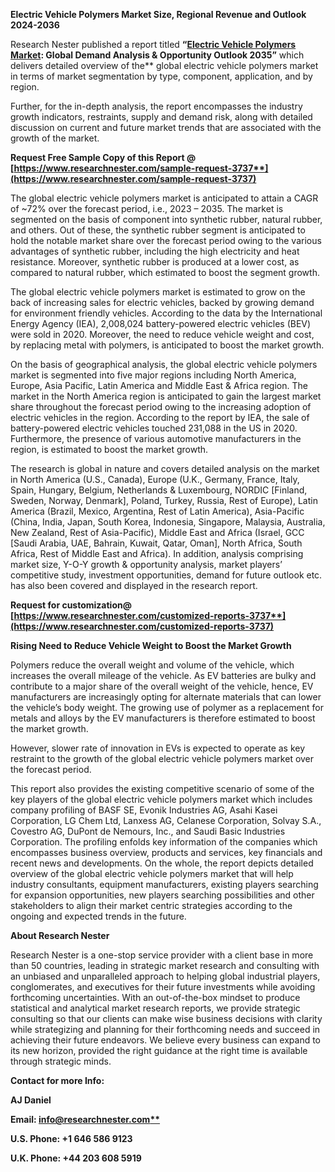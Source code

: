 ﻿**Electric Vehicle Polymers Market Size, Regional Revenue and Outlook 2024-2036**

Research Nester published a report titled **“[Electric Vehicle Polymers Market](https://www.researchnester.com/reports/electric-vehicle-polymers-market/3737): Global Demand Analysis & Opportunity Outlook 2035”** which delivers detailed overview of the** global electric vehicle polymers market in terms of market segmentation by type, component, application, and by region.

Further, for the in-depth analysis, the report encompasses the industry growth indicators, restraints, supply and demand risk, along with detailed discussion on current and future market trends that are associated with the growth of the market.

<a name="_hlk168911023"></a><a name="_hlk168911453"></a>**Request Free Sample Copy of this Report @ [https://www.researchnester.com/sample-request-3737**](https://www.researchnester.com/sample-request-3737)**

The global electric vehicle polymers market is anticipated to attain a CAGR of ~72% over the forecast period, i.e., 2023 – 2035. The market is segmented on the basis of component into synthetic rubber, natural rubber, and others. Out of these, the synthetic rubber segment is anticipated to hold the notable market share over the forecast period owing to the various advantages of synthetic rubber, including the high electricity and heat resistance. Moreover, synthetic rubber is produced at a lower cost, as compared to natural rubber, which estimated to boost the segment growth.

The global electric vehicle polymers market is estimated to grow on the back of increasing sales for electric vehicles, backed by growing demand for environment friendly vehicles. According to the data by the International Energy Agency (IEA), 2,008,024 battery-powered electric vehicles (BEV) were sold in 2020. Moreover, the need to reduce vehicle weight and cost, by replacing metal with polymers, is anticipated to boost the market growth.

On the basis of geographical analysis, the global electric vehicle polymers market is segmented into five major regions including North America, Europe, Asia Pacific, Latin America and Middle East & Africa region. The market in the North America region is anticipated to gain the largest market share throughout the forecast period owing to the increasing adoption of electric vehicles in the region. According to the report by IEA, the sale of battery-powered electric vehicles touched 231,088 in the US in 2020. Furthermore, the presence of various automotive manufacturers in the region, is estimated to boost the market growth.

The research is global in nature and covers detailed analysis on the market in North America (U.S., Canada), Europe (U.K., Germany, France, Italy, Spain, Hungary, Belgium, Netherlands & Luxembourg, NORDIC [Finland, Sweden, Norway, Denmark], Poland, Turkey, Russia, Rest of Europe), Latin America (Brazil, Mexico, Argentina, Rest of Latin America), Asia-Pacific (China, India, Japan, South Korea, Indonesia, Singapore, Malaysia, Australia, New Zealand, Rest of Asia-Pacific), Middle East and Africa (Israel, GCC [Saudi Arabia, UAE, Bahrain, Kuwait, Qatar, Oman], North Africa, South Africa, Rest of Middle East and Africa). In addition, analysis comprising market size, Y-O-Y growth & opportunity analysis, market players’ competitive study, investment opportunities, demand for future outlook etc. has also been covered and displayed in the research report.

**Request for customization@ [https://www.researchnester.com/customized-reports-3737**](https://www.researchnester.com/customized-reports-3737)**

**Rising Need to Reduce Vehicle Weight to Boost the Market Growth**

Polymers reduce the overall weight and volume of the vehicle, which increases the overall mileage of the vehicle. As EV batteries are bulky and contribute to a major share of the overall weight of the vehicle, hence, EV manufacturers are increasingly opting for alternate materials that can lower the vehicle’s body weight. The growing use of polymer as a replacement for metals and alloys by the EV manufacturers is therefore estimated to boost the market growth.

However, slower rate of innovation in EVs is expected to operate as key restraint to the growth of the global electric vehicle polymers market over the forecast period.

This report also provides the existing competitive scenario of some of the key players of the global electric vehicle polymers market which includes company profiling of BASF SE, Evonik Industries AG, Asahi Kasei Corporation, LG Chem Ltd, Lanxess AG, Celanese Corporation, Solvay S.A., Covestro AG, DuPont de Nemours, Inc., and Saudi Basic Industries Corporation. The profiling enfolds key information of the companies which encompasses business overview, products and services, key financials and recent news and developments. On the whole, the report depicts detailed overview of the global electric vehicle polymers market that will help industry consultants, equipment manufacturers, existing players searching for expansion opportunities, new players searching possibilities and other stakeholders to align their market centric strategies according to the ongoing and expected trends in the future.      

<a name="_hlk168910495"></a>**About Research Nester**

Research Nester is a one-stop service provider with a client base in more than 50 countries, leading in strategic market research and consulting with an unbiased and unparalleled approach to helping global industrial players, conglomerates, and executives for their future investments while avoiding forthcoming uncertainties. With an out-of-the-box mindset to produce statistical and analytical market research reports, we provide strategic consulting so that our clients can make wise business decisions with clarity while strategizing and planning for their forthcoming needs and succeed in achieving their future endeavors. We believe every business can expand to its new horizon, provided the right guidance at the right time is available through strategic minds.

**Contact for more Info:**

**AJ Daniel**

**Email: [info@researchnester.com**](mailto:info@researchnester.com)**

**U.S. Phone: +1 646 586 9123** 

**U.K. Phone: +44 203 608 5919**
